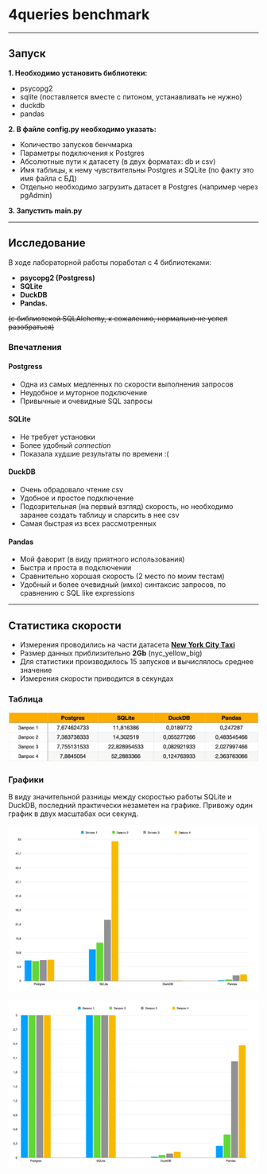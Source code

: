 # 4queries benchmark

---
## Запуск

**1. Необходимо установить библиотеки:**
- psycopg2
- sqlite (поставляется вместе с питоном, устанавливать не нужно)
- duckdb
- pandas

**2. В файле config.py необходимо указать:**
- Количество запусков бенчмарка
- Параметры подключения к Postgres
- Абсолютные пути к датасету (в двух форматах: db и csv)
- Имя таблицы, к нему чувствительны Postgres и SQLite (по факту это имя файла с БД)
- Отдельно необходимо загрузить датасет в Postgres (например через pgAdmin)

**3. Запустить main.py**

---
## Исследование

В ходе лабораторной работы поработал с 4 библиотеками: 
- **psycopg2 (Postgress)**
- **SQLite**
- **DuckDB**
- **Pandas.**

~~(с библиотекой SQLAlchemy, к сожалению, нормально не успел разобраться)~~
### Впечатления
#### Postgress
- Одна из самых медленных по скорости выполнения запросов 
- Неудобное и муторное подключение
- Привычные и очевидные SQL запросы
#### SQLite
- Не требует установки
- Более удобный *connection*
- Показала худшие результаты по времени :(
#### DuckDB
- Очень обрадовало чтение csv
- Удобное и простое подключение
- Подозрительная (на первый взгляд) скорость, но необходимо заранее создать таблицу и спарсить в нее csv
- Самая быстрая из всех рассмотренных

#### Pandas
- Мой фаворит (в виду приятного использования)
- Быстра и проста в подключении
- Сравнительно хорошая скорость (2 место по моим тестам)
- Удобный и более очевидный (имхо) синтаксис запросов, по сравнению с SQL like expressions

---
## Статистика скорости

- Измерения проводились на части датасета [**New York City Taxi**](https://github.com/toddwschneider/nyc-taxi-data)
- Размер данных приблизительно **2Gb** (nyc_yellow_big)
- Для статистики производилось 15 запусков и вычислялось среднее значение
- Измерения скорости приводится в секундах

### Таблица


![table.png](chart_image%2Ftable.png)
### Графики
В виду значительной разницы между скоростью работы SQLite и DuckDB, последний практически незаметен на графике. Привожу один график в двух масштабах оси секунд.

![chart1.png](chart_image%2Fchart1.png)

![chart2.png](chart_image%2Fchart2.png)